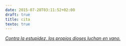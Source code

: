 ```yaml
---
date: 2015-07-28T03:11:52+02:00
draft: true
title: cita
texto: true
---
```

[*Contra la estupidez, los propios dioses luchan en vano.*](http://es.wikipedia.org/wiki/Los_propios_dioses)